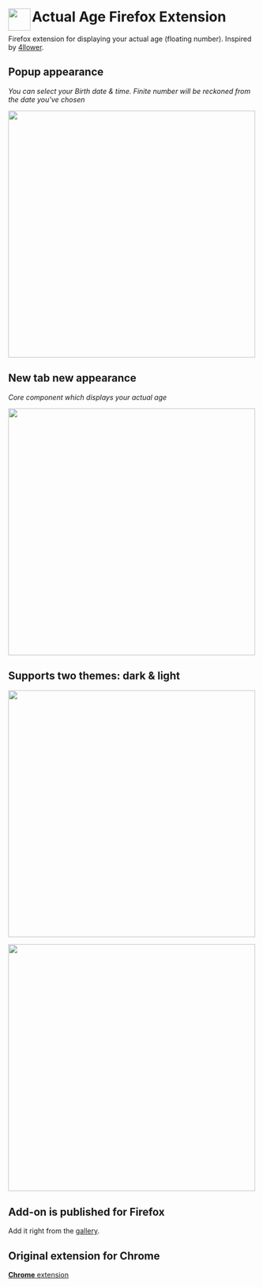 # <img src="docs/images/icon.png" width="45" align="left"> Actual Age Firefox Extension

Firefox extension for displaying your actual age (floating number).
Inspired by [4llower](https://github.com/4llower/actual-age-extension).

## Popup appearance

_You can select your Birth date & time. Finite number will be reckoned from the date you've chosen_

<img src="docs/images/popup.png" width="500">

## New tab new appearance

_Core component which displays your actual age_

<img src="docs/images/tab.png" width="500">

## Supports two themes: dark & light

<img src="docs/images/dark-popup.png" width="500">

<a></a>
<img src="docs/images/dark-tab.png" width="500">

## Add-on is published for Firefox

Add it right from the [gallery](https://addons.mozilla.org/en-US/firefox/addon/actual-age-tab-for-firefox/).

## Original extension for Chrome

[**Chrome** extension](https://chrome.google.com/webstore/detail/actual-age-tab/ocapfmbpidoohpnacpcokoiahaofljia)
